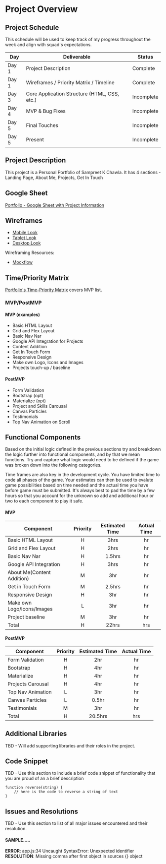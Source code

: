 # Project Overview

## Project Schedule

This schedule will be used to keep track of my progress throughout the week and align with squad's expectations.

| Day   | Deliverable                                  | Status     |
| ----- | -------------------------------------------- | ---------- |
| Day 1 | Project Description                          | Complete   |
| Day 1 | Wireframes / Priority Matrix / Timeline      | Complete   |
| Day 3 | Core Application Structure (HTML, CSS, etc.) | Incomplete |
| Day 4 | MVP & Bug Fixes                              | Incomplete |
| Day 5 | Final Touches                                | Incomplete |
| Day 5 | Present                                      | Incomplete |

## Project Description

This project is a Personal Portfolio of Sampreet K Chawla. It has 4 sections - Landing Page, About Me, Projects, Get In Touch

## Google Sheet

[Portfolio - Google Sheet with Project Information](https://docs.google.com/spreadsheets/d/1PCS9xZV7bCEX0Onnkn6k4wbTPwxeKnLuKf8yjEsTEqQ/edit#gid=0)

## Wireframes

- [Mobile Look](https://res.cloudinary.com/dreamer123/image/upload/v1600106126/Sampreet-SEIR_831-unit1-portfolio/mobile-portfolio-wireframe_bhdeh9.png)
- [Tablet Look](https://res.cloudinary.com/dreamer123/image/upload/v1600106126/Sampreet-SEIR_831-unit1-portfolio/tablet-portfolio-wireframe_zdeuwe.png)
- [Desktop Look](https://res.cloudinary.com/dreamer123/image/upload/v1600106126/Sampreet-SEIR_831-unit1-portfolio/desktop-portfolio-wireframe_k4fvn5.png)

Wireframing Resources:

- [Mockflow](https://mockflow.com/app/#Wireframe)
<!-- [Figma](https://www.figma.com/)  -->

## Time/Priority Matrix

[Portfolio's Time-Priority Matrix](hhttps://res.cloudinary.com/dreamer123/image/upload/v1600096508/Sampreet-SEIR_831-unit1-portfolio/Sampreet-Portfolio-Time-Priority-Matrix_uzfayl.png) covers MVP list.

### MVP/PostMVP

#### MVP (examples)

- Basic HTML Layout
- Grid and Flex Layout
- Basic Nav Nar
- Google API Integration for Projects
- Content Addition
- Get In Touch Form
- Responsive Design
- Make own Logo, Icons and Images
- Projects touch-up / baseline

#### PostMVP

- Form Validation
- Bootstrap (opt)
- Materialize (opt)
- Project and Skills Carousal
- Canvas Particles
- Testimonials
- Top Nav Animation on Scroll

## Functional Components

Based on the initial logic defined in the previous sections try and breakdown the logic further into functional components, and by that we mean functions. Try and capture what logic would need to be defined if the game was broken down into the following categories.

Time frames are also key in the development cycle. You have limited time to code all phases of the game. Your estimates can then be used to evalute game possibilities based on time needed and the actual time you have before game must be submitted. It's always best to pad the time by a few hours so that you account for the unknown so add and additional hour or two to each component to play it safe.

#### MVP

| Component                  | Priority | Estimated Time | Actual Time |
| -------------------------- | :------: | :------------: | :---------: |
| Basic HTML Layout          |    H     |      3hrs      |     hr      |
| Grid and Flex Layout       |    H     |      2hrs      |     hr      |
| Basic Nav Nar              |    H     |     1.5hrs     |     hr      |
| Google API Integration     |    H     |      3hrs      |     hr      |
| About Me(Content Addition) |    M     |      3hr       |     hr      |
| Get in Touch Form          |    M     |     2.5hrs     |     hr      |
| Responsive Design          |    H     |      3hr       |     hr      |
| Make own Logo/Icons/Images |    L     |      3hr       |     hr      |
| Project baseline           |    M     |      3hr       |     hr      |
| Total                      |    H     |     22hrs      |     hrs     |

#### PostMVP

| Component         | Priority | Estimated Time | Actual Time |
| ----------------- | :------: | :------------: | :---------: |
| Form Validation   |    H     |      2hr       |     hr      |
| Bootstrap         |    H     |      4hr       |     hr      |
| Materialize       |    H     |      4hr       |     hr      |
| Projects Carousal |    H     |      4hr       |     hr      |
| Top Nav Animation |    L     |      3hr       |     hr      |
| Canvas Particles  |    L     |     0.5hr      |     hr      |
| Testimonials      |    M     |      3hr       |     hr      |
| Total             |    H     |    20.5hrs     |     hrs     |

## Additional Libraries

TBD - Will add supporting libraries and their roles in the project.

## Code Snippet

TBD - Use this section to include a brief code snippet of functionality that you are proud of an a brief description

```
function reverse(string) {
	// here is the code to reverse a string of text
}
```

## Issues and Resolutions

TBD - Use this section to list of all major issues encountered and their resolution.

#### SAMPLE.....

**ERROR**: app.js:34 Uncaught SyntaxError: Unexpected identifier  
**RESOLUTION**: Missing comma after first object in sources {} object
